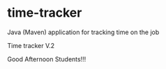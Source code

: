 # time-tracker
Java (Maven) application for tracking time on the job

Time tracker V.2

Good Afternoon Students!!!
